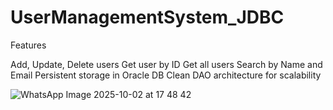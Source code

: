# UserManagementSystem_JDBC

Features

Add, Update, Delete users
Get user by ID
Get all users
Search by Name and Email
Persistent storage in Oracle DB
Clean DAO architecture for scalability

![WhatsApp Image 2025-10-02 at 17 48 42](https://github.com/user-attachments/assets/da171898-2432-4899-a4a3-ddfc2ef71932)
